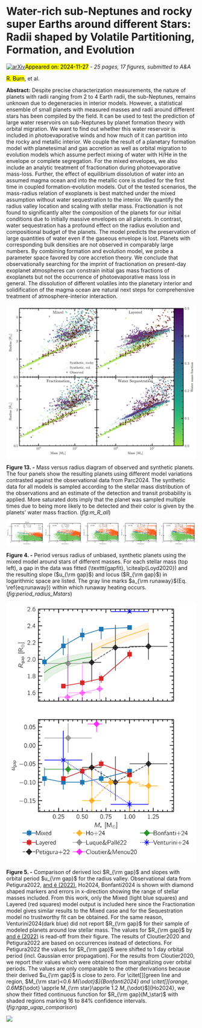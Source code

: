 <div class="macros" style="visibility:hidden;">
$\newcommand{\ensuremath}{}$
$\newcommand{\xspace}{}$
$\newcommand{\object}[1]{\texttt{#1}}$
$\newcommand{\farcs}{{.}''}$
$\newcommand{\farcm}{{.}'}$
$\newcommand{\arcsec}{''}$
$\newcommand{\arcmin}{'}$
$\newcommand{\ion}[2]{#1#2}$
$\newcommand{\textsc}[1]{\textrm{#1}}$
$\newcommand{\hl}[1]{\textrm{#1}}$
$\newcommand{\footnote}[1]{}$
$\newcommand$
$\newcommand$
$\newcommand$
$\newcommand$
$\newcommand$
$\newcommand$
$\newcommand$
$\newcommand$
$\newcommand$
$\newcommand$
$\newcommand$
$\newcommand$
$\newcommand$
$\newcommand{\svgwidth}{.9\linewidth}$</div>



<div id="title">

# Water-rich sub-Neptunes and rocky super Earths around different Stars: Radii shaped by Volatile Partitioning, Formation, and Evolution

</div>
<div id="comments">

[![arXiv](https://img.shields.io/badge/arXiv-2411.16879-b31b1b.svg)](https://arxiv.org/abs/2411.16879)<mark>Appeared on: 2024-11-27</mark> -  _25 pages, 17 figures, submitted to A&A_

</div>
<div id="authors">

<mark>R. Burn</mark>, et al.

</div>
<div id="abstract">

**Abstract:** Despite precise characterization measurements, the nature of planets with radii ranging from 2 to 4 Earth radii, the sub-Neptunes, remains unknown due to degeneracies in interior models. However, a statistical ensemble of small planets with measured masses and radii around different stars has been compiled by the field. It can be used to test the prediction of large water reservoirs on sub-Neptunes by planet formation theory with orbital migration. We want to find out whether this water reservoir is included in photoevaporative winds and how much of it can partition into the rocky and metallic interior. We couple the result of a planetary formation model with planetesimal and gas accretion as well as orbital migration to evolution models which assume perfect mixing of water with H/He in the envelope or complete segregation. For the mixed envelopes, we also include an analytic treatment of fractionation during photoevaporative mass-loss. Further, the effect of equilibrium dissolution of water into an assumed magma ocean and into the metallic core is studied for the first time in coupled formation-evolution models. Out of the tested scenarios, the mass-radius relation of exoplanets is best matched under the mixed assumption without water sequestration to the interior. We quantify the radius valley location and scaling with stellar mass. Fractionation is not found to significantly alter the composition of the planets for our initial conditions due to initially massive envelopes on all planets. In contrast, water sequestration has a profound effect on the radius evolution and compositional budget of the planets. The model predicts the preservation of large quantities of water even if the gaseous envelope is lost. Planets with corresponding bulk densities are not observed in comparably large numbers. By combining formation and evolution model, we probe a parameter space favored by core accretion theory. We conclude that observationally searching for the imprint of fractionation on present-day exoplanet atmospheres can constrain initial gas mass fractions of exoplanets but not the occurrence of photoevaporative mass loss in general. The dissolution of different volatiles into the planetary interior and solidification of the magma ocean are natural next steps for comprehensive treatment of atmosphere-interior interaction.

</div>

<div id="div_fig1">

<img src="tmp_2411.16879/./M_R_four_models.png" alt="Fig13" width="100%"/>

**Figure 13. -** Mass versus radius diagram of observed and synthetic planets. The four panels show the resulting planets using different model variations contrasted against the observational data from Parc2024. The synthetic data for all models is sampled according to the stellar mass distribution of the observations and an estimate of the detection and transit probability is applied. More saturated dots imply that the planet was sampled multiple times due to being more likely to be detected and their color is given by the planets' water mass fraction. (*fig:m_R_all*)

</div>
<div id="div_fig2">

<img src="tmp_2411.16879/./period_radius_0p1__mixed_more_HHe_Tsonic3k_redJohn_lim_0p99.png" alt="Fig4.1" width="20%"/><img src="tmp_2411.16879/./period_radius_0p3__mixed_more_HHe_Tsonic3k_redJohn_lim_0p99.png" alt="Fig4.2" width="20%"/><img src="tmp_2411.16879/./period_radius_0p5__mixed_more_HHe_Tsonic3k_redJohn_lim_0p99.png" alt="Fig4.3" width="20%"/><img src="tmp_2411.16879/./period_radius_0p7__mixed_more_HHe_Tsonic3k_redJohn_lim_0p99.png" alt="Fig4.4" width="20%"/><img src="tmp_2411.16879/./period_radius_1p0__mixed_more_HHe_Tsonic3k_redJohn_lim_0p99.png" alt="Fig4.5" width="20%"/>

**Figure 4. -** Period versus radius of unbiased, synthetic planets using the mixed model around stars of different masses. For each stellar mass (top left), a gap in the data was fitted (\texttt{gapfit}, \citealp{Loyd2020}) and the resulting slope ($u_{\rm gap}$) and locus ($R_{\rm gap}$) in logarithmic space are listed. The gray line marks $a_{\rm runaway}$(Eq. \ref{eq:runaway}) within which runaway heating occurs. (*fig:period_radius_Mstars*)

</div>
<div id="div_fig3">

<img src="tmp_2411.16879/./radius_valley_comparison.png" alt="Fig5" width="100%"/>

**Figure 5. -** Comparison of derived loci $R_{\rm gap}$ and slopes with orbital period $u_{\rm gap}$ for the radius valley. Observational data from Petigura2022, [ and é (2022)](http://doi.org/10.1126/science.abl7164), Ho2024, Bonfanti2024 is shown with diamond shaped markers and errors in x-direction showing the range of stellar masses included. From this work, only the Mixed (light blue squares) and Layered (red squares) model output is included here since the Fractionation model gives similar results to the Mixed case and for the Sequestration model no trustworthy fit can be obtained. For the same reason, Venturini2024(dark blue) did not report $R_{\rm gap}$ for their sample of modeled planets around low stellar mass. The values for $R_{\rm gap}$ by [ and é (2022)](http://doi.org/10.1126/science.abl7164) is read-off from their figure. The results of Cloutier2020 and Petigura2022 are based on occurrences instead of detections. For Petigura2022 the values for $R_{\rm gap}$ were shifted to 1 day orbital period (incl. Gaussian error propagation). For the results from Cloutier2020, we report their values which were obtained from marginalizing over orbital periods. The values are only comparable to the other derivations because their derived $u_{\rm gap}$ is close to zero. For \citet[][green line and region, $M_{\rm star}<0.6 $M$_{\odot}$]{Bonfanti2024} and \citet[][orange, $0.6$M$_{\odot} \apprle M_{\rm star}\apprle 1.2 $M$_{\odot}$]{Ho2024}, we show their fitted continuous function for $R_{\rm gap}(M_\star)$ with shaded regions marking 16 to 84\% confidence intervals. (*fig:rgap_ugap_comparison*)

</div><div id="qrcode"><img src=https://api.qrserver.com/v1/create-qr-code/?size=100x100&data="https://arxiv.org/abs/2411.16879"></div>